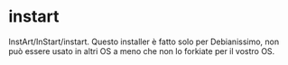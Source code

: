 # instart
InstArt/InStart/instart. Questo installer è fatto solo per Debianissimo, non può essere usato in altri OS a meno che non lo forkiate per il vostro OS.
